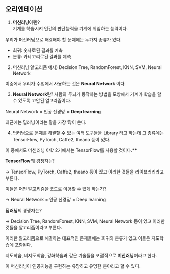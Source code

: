 ## 오리엔테이션

1. **머신러닝**이란?  
기계를 학습시켜 인간의 판단능력을 기계에 위임하는 능력이다.

우리가 머신러닝으로 해결해야 할 문제에는 두가지 종류가 있다.

- 회귀: 숫자로된 결과를 예측
- 분류: 카테고리로된 결과를 예측

2. 머신러닝 알고리즘 예시)
Decision Tree, RandomForest, KNN, SVM, Neural Network

이중에서 우리가 수업에서 사용하는 것은 **Neural Network** 이다.

3. **Neural Network**란? 사람의 두뇌가 동작하는 방법을 모방해서 기계가 학습을 할 수 있도록 고안된 알고리즘이다.

Neural Network = 인공 신경망  = **Deep learning**

최근에는 딥러닝이라는 말을 가장 많이 쓴다.


4. 딥러닝으로 문제를 해결할 수 있는 여러 도구들을 Library 라고 하는데 그 종류에는 TensorFlow, PyTorch, Caffe2, theano 등이 있다.

이 중에서도 머신러닝 야학 2기에서는 TensorFlow를 사용할 것이다.**


**TensorFlow**의 경쟁자는?

 -> TensorFlow, PyTorch, Caffe2, theano 등이 있고 이러한 것들을 라이브러리라고 부른다.

이들은 어떤 알고리즘을 코드로 이용할 수 있게 하는가?

 -> Neural Network = 인공 신경망  = Deep learning

**딥러닝**의 경쟁자는?

 -> Decision Tree, RandomForest, KNN, SVM, Neural Network 등이 있고 이러한 것들을 알고리즘이라고 부른다.

이러한 알고리즘으로 해결하는 대표적인 문제들에는 회귀와 분류가 있고 이들은 지도학습에 포함된다.

지도학습, 비지도학습, 강화학습과 같은 기술들을 포괄적으로 **머신러닝**이라고 한다.

이 머신러닝이 인공지능을 구현하는 유망하고 유명한 분야라고 할 수 있다. 
